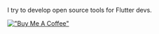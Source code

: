 I try to develop open source tools for Flutter devs.

[!["Buy Me A Coffee"](https://www.buymeacoffee.com/assets/img/custom_images/orange_img.png)](https://www.buymeacoffee.com/utkarsh4517)
